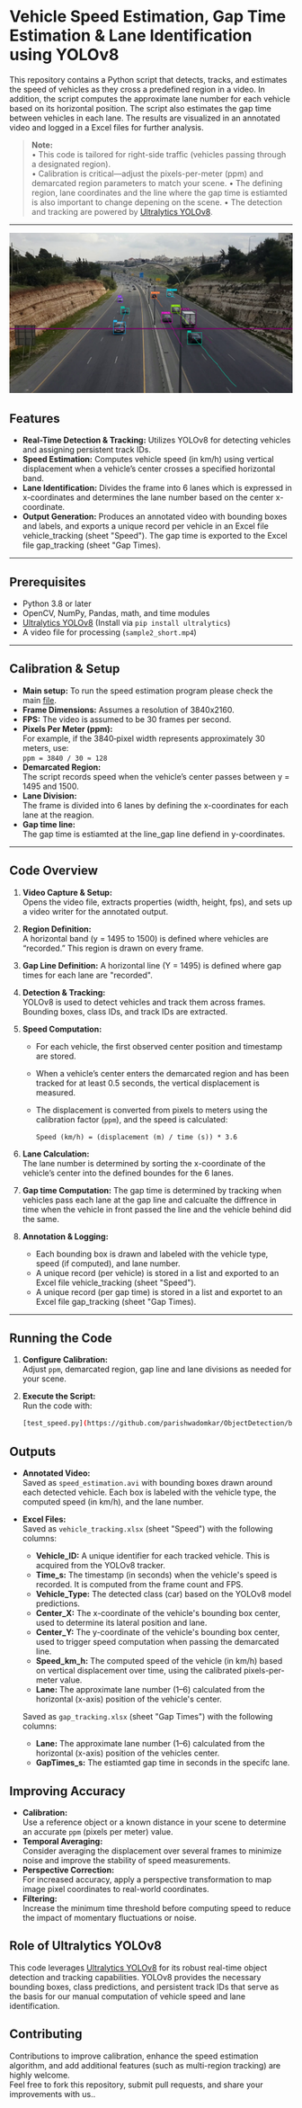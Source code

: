 # Vehicle Speed Estimation, Gap Time Estimation & Lane Identification using YOLOv8

This repository contains a Python script that detects, tracks, and estimates the speed of vehicles as they cross a predefined region in a video. In addition, the script computes the approximate lane number for each vehicle based on its horizontal position. The script also estimates the gap time between vehicles in each lane. The results are visualized in an annotated video and logged in a Excel files for further analysis.

> **Note:**  
> • This code is tailored for right-side traffic (vehicles passing through a designated region).  
> • Calibration is critical—adjust the pixels-per-meter (ppm) and demarcated region parameters to match your scene.
> • The defining region, lane coordinates and the line where the gap time is estiamted is also important to change depening on the scene.
> • The detection and tracking are powered by [Ultralytics YOLOv8](https://github.com/ultralytics).

---
![The Idea](https://github.com/parishwadomkar/ObjectDetection/blob/main/snap.png)

## Features

- **Real-Time Detection & Tracking:** Utilizes YOLOv8 for detecting vehicles and assigning persistent track IDs.
- **Speed Estimation:** Computes vehicle speed (in km/h) using vertical displacement when a vehicle’s center crosses a specified horizontal band.
- **Lane Identification:** Divides the frame into 6 lanes which is expressed in x-coordinates and determines the lane number based on the center x-coordinate.
- **Output Generation:** Produces an annotated video with bounding boxes and labels, and exports a unique record per vehicle in an Excel file vehicle_tracking (sheet "Speed"). The gap time is exported to the Excel file gap_tracking (sheet "Gap Times). 

---

## Prerequisites

- Python 3.8 or later
- OpenCV, NumPy, Pandas, math, and time modules
- [Ultralytics YOLOv8](https://github.com/ultralytics) (Install via `pip install ultralytics`)
- A video file for processing (`sample2_short.mp4`)

---

## Calibration & Setup
- **Main setup:** To run the speed estimation program please check the main [file](https://github.com/parishwadomkar/ObjectDetection/blob/main/Ultralytics_test/tracking_tests/speed_lane_gap.py).
- **Frame Dimensions:** Assumes a resolution of 3840x2160.
- **FPS:** The video is assumed to be 30 frames per second.
- **Pixels Per Meter (ppm):**  
  For example, if the 3840‑pixel width represents approximately 30 meters, use:  
  `ppm = 3840 / 30 ≈ 128`
- **Demarcated Region:**  
  The script records speed when the vehicle’s center passes between y = 1495 and 1500.
- **Lane Division:**  
  The frame is divided into 6 lanes by defining the x-coordinates for each lane at the reagion.
- **Gap time line:**  
  The gap time is estiamted at the line_gap line defiend in y-coordinates.
---

## Code Overview

1. **Video Capture & Setup:**  
   Opens the video file, extracts properties (width, height, fps), and sets up a video writer for the annotated output.

2. **Region Definition:**  
   A horizontal band (y = 1495 to 1500) is defined where vehicles are “recorded.” This region is drawn on every frame.

3. **Gap Line Definition:**
   A horizontal line (Y = 1495) is defined where gap times for each lane are "recorded".

4. **Detection & Tracking:**  
   YOLOv8 is used to detect vehicles and track them across frames. Bounding boxes, class IDs, and track IDs are extracted.

5. **Speed Computation:**  
   - For each vehicle, the first observed center position and timestamp are stored.
   - When a vehicle’s center enters the demarcated region and has been tracked for at least 0.5 seconds, the vertical displacement is measured.
   - The displacement is converted from pixels to meters using the calibration factor (`ppm`), and the speed is calculated:
     
     ```
     Speed (km/h) = (displacement (m) / time (s)) * 3.6
     ```
     
6. **Lane Calculation:**  
   The lane number is determined by sorting the x-coordinate of the vehicle’s center into the defined boundes for the 6 lanes.

7. **Gap time Computation:**
   The gap time is determined by tracking when vehicles pass each lane at the gap line and calcualte the diffrence in time when the vehicle in front passed the line and the vehicle behind did the same.

8. **Annotation & Logging:**  
   - Each bounding box is drawn and labeled with the vehicle type, speed (if computed), and lane number.
   - A unique record (per vehicle) is stored in a list and exported to an Excel file vehicle_tracking (sheet "Speed").
   - A unique record (per gap time) is stored in a list and exportet to an Excel file gap_tracking (sheet "Gap Times).

---

## Running the Code

1. **Configure Calibration:**  
   Adjust `ppm`, demarcated region, gap line and lane divisions as needed for your scene.

2. **Execute the Script:**  
   Run the code with:
   ```bash
   [test_speed.py](https://github.com/parishwadomkar/ObjectDetection/blob/main/Ultralytics_test/tracking_tests/speed_lane_gap.py)

## Outputs

- **Annotated Video:**  
  Saved as `speed_estimation.avi` with bounding boxes drawn around each detected vehicle. Each box is labeled with the vehicle type, the computed speed (in km/h), and the lane number.

- **Excel Files:**  
  Saved as `vehicle_tracking.xlsx` (sheet "Speed") with the following columns:
  - **Vehicle_ID:** A unique identifier for each tracked vehicle. This is acquired from the YOLOv8 tracker.
  - **Time_s:** The timestamp (in seconds) when the vehicle's speed is recorded. It is computed from the frame count and FPS.
  - **Vehicle_Type:** The detected class (car) based on the YOLOv8 model predictions.
  - **Center_X:** The x-coordinate of the vehicle's bounding box center, used to determine its lateral position and lane.
  - **Center_Y:** The y-coordinate of the vehicle's bounding box center, used to trigger speed computation when passing the demarcated line.
  - **Speed_km_h:** The computed speed of the vehicle (in km/h) based on vertical displacement over time, using the calibrated pixels-per-meter value.
  - **Lane:** The approximate lane number (1–6) calculated from the horizontal (x-axis) position of the vehicle's center.
 
  Saved as `gap_tracking.xlsx` (sheet "Gap Times") with the following columns:
  - **Lane:** The approximate lane number (1–6) calculated from the horizontal (x-axis) position of the vehicles center.
  - **GapTimes_s:** The estiamted gap time in seconds in the specifc lane. 

## Improving Accuracy

- **Calibration:**  
  Use a reference object or a known distance in your scene to determine an accurate `ppm` (pixels per meter) value.
- **Temporal Averaging:**  
  Consider averaging the displacement over several frames to minimize noise and improve the stability of speed measurements.
- **Perspective Correction:**  
  For increased accuracy, apply a perspective transformation to map image pixel coordinates to real-world coordinates.
- **Filtering:**  
  Increase the minimum time threshold before computing speed to reduce the impact of momentary fluctuations or noise.

## Role of Ultralytics YOLOv8

This code leverages [Ultralytics YOLOv8](https://github.com/ultralytics) for its robust real-time object detection and tracking capabilities. YOLOv8 provides the necessary bounding boxes, class predictions, and persistent track IDs that serve as the basis for our manual computation of vehicle speed and lane identification.

## Contributing

Contributions to improve calibration, enhance the speed estimation algorithm, and add additional features (such as multi-region tracking) are highly welcome.  
Feel free to fork this repository, submit pull requests, and share your improvements with us.. 
